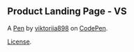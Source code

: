 Product Landing Page - VS
-------------------------


A [Pen](https://codepen.io/viktoriia898/pen/VwxpXev) by [viktoriia898](https://codepen.io/viktoriia898) on [CodePen](https://codepen.io).

[License](https://codepen.io/license/pen/VwxpXev).
